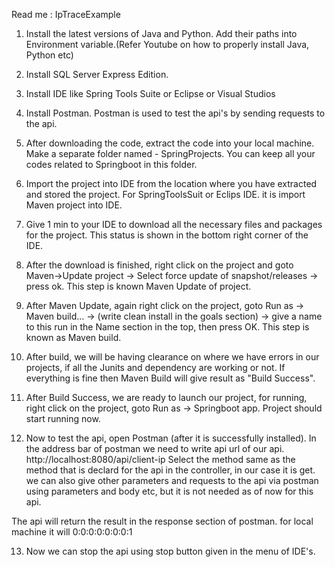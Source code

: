 Read me : IpTraceExample

1. Install the latest versions of Java and Python. Add their paths into Environment variable.(Refer Youtube on how to properly install Java, Python etc)
2. Install SQL Server Express Edition.
3. Install IDE like Spring Tools Suite or Eclipse or Visual Studios

4. Install Postman. 
Postman is used to test the api's by sending requests to the api.

5. After downloading the code, extract the code into your local machine.
 Make a separate folder named - SpringProjects. You can keep all your codes related to Springboot in this folder.
 
6. Import the project into IDE from the location where you have extracted and stored the project.
  For SpringToolsSuit or Eclips IDE. it is import Maven project into IDE.

7. Give 1 min to your IDE to download all the necessary files and packages for the project. This status is shown in the bottom right corner of the IDE.

8. After the download is finished, right click on the project and goto Maven->Update project -> Select force update of snapshot/releases -> press ok.
	This step is known Maven Update of project.
	
9. After Maven Update, again right click on the project, goto Run as -> Maven build... -> (write clean install in the goals section) -> give a name to this run in the Name section in the top, then press OK.
This step is known as Maven build.

10. After build, we will be having clearance on where we have errors in our projects, if all the Junits and dependency are working or not.
If everything is fine then Maven Build will give result as "Build Success".

11. After Build Success, we are ready to launch our project, for running, right click on the project, goto Run as -> Springboot app. Project should start running now.

12. Now to test the api, open Postman (after it is successfully installed). 
In the address bar of postman we need to write api url of our api. http://localhost:8080/api/client-ip
Select the method same as the method that is declard for the api in the controller, in our case it is get. 
we can also give other parameters and requests to the api via postman using parameters and body etc, but it is not needed as of now for this api.

The api will return the result in the response section of postman.
for local machine it will 0:0:0:0:0:0:0:1

13. Now we can stop the api using stop button given in the menu of IDE's.
